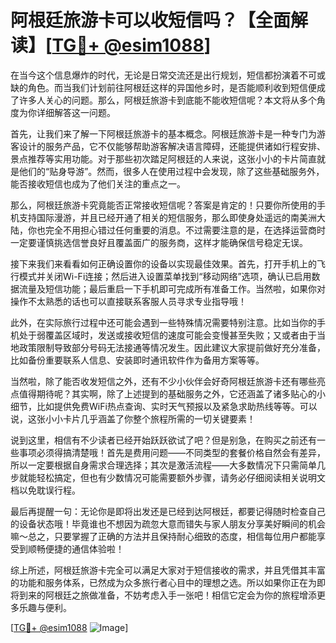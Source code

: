 # 阿根廷旅游卡可以收短信吗？【全面解读】[[TG💪+ @esim1088](https://t.me/s/esim1088)]

在当今这个信息爆炸的时代，无论是日常交流还是出行规划，短信都扮演着不可或缺的角色。而当我们计划前往阿根廷这样的异国他乡时，是否能顺利收到短信便成了许多人关心的问题。那么，阿根廷旅游卡到底能不能收短信呢？本文将从多个角度为你详细解答这一问题。

首先，让我们来了解一下阿根廷旅游卡的基本概念。阿根廷旅游卡是一种专门为游客设计的服务产品，它不仅能够帮助游客解决语言障碍，还能提供诸如行程安排、景点推荐等实用功能。对于那些初次踏足阿根廷的人来说，这张小小的卡片简直就是他们的“贴身导游”。然而，很多人在使用过程中会发现，除了这些基础服务外，能否接收短信也成为了他们关注的重点之一。

那么，阿根廷旅游卡究竟能否正常接收短信呢？答案是肯定的！只要你所使用的手机支持国际漫游，并且已经开通了相关的短信服务，那么即使身处遥远的南美洲大陆，你也完全不用担心错过任何重要的消息。不过需要注意的是，在选择运营商时一定要谨慎挑选信誉良好且覆盖面广的服务商，这样才能确保信号稳定无误。

接下来我们来看看如何正确设置你的设备以实现最佳效果。首先，打开手机上的飞行模式并关闭Wi-Fi连接；然后进入设置菜单找到“移动网络”选项，确认已启用数据流量及短信功能；最后重启一下手机即可完成所有准备工作。当然啦，如果你对操作不太熟悉的话也可以直接联系客服人员寻求专业指导哦！

此外，在实际旅行过程中还可能会遇到一些特殊情况需要特别注意。比如当你的手机处于弱覆盖区域时，发送或接收短信的速度可能会变慢甚至失败；又或者由于当地政策限制导致部分号码无法接通等情况发生。因此建议大家提前做好充分准备，比如备份重要联系人信息、安装即时通讯软件作为备用方案等等。

当然啦，除了能否收发短信之外，还有不少小伙伴会好奇阿根廷旅游卡还有哪些亮点值得期待呢？其实啊，除了上述提到的基础服务之外，它还涵盖了诸多贴心的小细节，比如提供免费WiFi热点查询、实时天气预报以及紧急求助热线等等。可以说，这张小小卡片几乎涵盖了你整个旅程所需的一切关键要素！

说到这里，相信有不少读者已经开始跃跃欲试了吧？但是别急，在购买之前还有一些事项必须得搞清楚哦！首先是费用问题——不同类型的套餐价格自然会有差异，所以一定要根据自身需求合理选择；其次是激活流程——大多数情况下只需简单几步就能轻松搞定，但也有少数情况可能需要额外步骤，请务必仔细阅读相关说明文档以免耽误行程。

最后再提醒一句：无论你是即将出发还是已经到达阿根廷，都要记得随时检查自己的设备状态哦！毕竟谁也不想因为疏忽大意而错失与家人朋友分享美好瞬间的机会嘛～总之，只要掌握了正确的方法并且保持耐心细致的态度，相信每位用户都能享受到顺畅便捷的通信体验啦！

综上所述，阿根廷旅游卡完全可以满足大家对于短信接收的需求，并且凭借其丰富的功能和服务体系，已然成为众多旅行者心目中的理想之选。所以如果你正在为即将到来的阿根廷之旅做准备，不妨考虑入手一张吧！相信它定会为你的旅程增添更多乐趣与便利。

[[TG💪+ @esim1088](https://t.me/s/esim1088) ![Image](https://i.postimg.cc/4NQfJmqS/Snipaste-2025-05-13-00-14-12.png)]